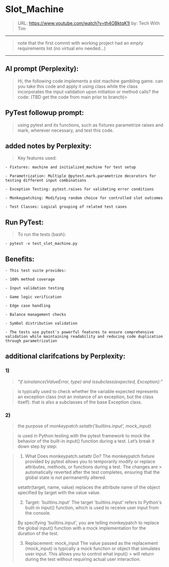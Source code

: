 # Slot_Machine

> URL: https://www.youtube.com/watch?v=th4OBktqK1I
> by: Tech With Tim
-----------------------------------------------------------------
> note that the first commit with working project had an empty requirements list (no virtual env needed...)
-----------------------------------------------------------------


## AI prompt (Perplexity):
> Hi, the following code implements a slot machine gambling game. can you take this code and apply it using class while the class incorporates the input validation upon initiation or method calls?
> the code:  (TBD get the code from main prior to branch)> 

## PyTest followup prompt:
> using pytest and its functions, such as fixtures parametrize raises and mark, wherever necessary, and test this code.



## added notes by Perplexity:

> Key features used:
> 
	- Fixtures: machine and initialized_machine for test setup

	- Parametrization: Multiple @pytest.mark.parametrize decorators for testing different input combinations

	- Exception Testing: pytest.raises for validating error conditions

	- Monkeypatching: Modifying random choice for controlled slot outcomes

	- Test Classes: Logical grouping of related test cases
 

## Run PyTest:
> To run the tests (bash):
 
	- pytest -v test_slot_machine.py


## Benefits:

	- This test suite provides:

	- 100% method coverage

	- Input validation testing

	- Game logic verification

	- Edge case handling

	- Balance management checks

	- Symbol distribution validation

	- The tests use pytest's powerful features to ensure comprehensive validation while maintaining readability and reducing code duplication through parametrization



## additional clarifcations by Perplexity:

### 1)
> *"if isinstance(ValueError, type) and issubclass(expected, Exception):"*

> is typically used to check whether the variable expected represents an exception class (not an instance of an exception, but the class itself).
> that is also a subclasses of the base Exception class.

### 2)
> the purpose of *monkeypatch.setattr('builtins.input', mock_input)*
 
> is used in Python testing with the pytest framework to mock the behavior of the built-in input() function during a test. Let’s break it down step by step:

> 1. What Does monkeypatch.setattr Do?
> The monkeypatch fixture provided by pytest allows you to temporarily modify or replace attributes, methods, or functions during a test. The changes are > automatically reverted after the test completes, ensuring that the global state is not permanently altered.
> 
> setattr(target, name, value) replaces the attribute name of the object specified by target with the value value.
> 
> 2. Target: 'builtins.input'
> The target 'builtins.input' refers to Python's built-in input() function, which is used to receive user input from the console.
> 
> By specifying 'builtins.input', you are telling monkeypatch to replace the global input() function with a mock implementation for the duration of the test.
> 
> 3. Replacement: mock_input
> The value passed as the replacement (mock_input) is typically a mock function or object that simulates user input. This allows you to control what input() > will return during the test without requiring actual user interaction.

